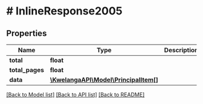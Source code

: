 # # InlineResponse2005

## Properties

Name | Type | Description | Notes
------------ | ------------- | ------------- | -------------
**total** | **float** |  | [optional]
**total_pages** | **float** |  | [optional]
**data** | [**\KwelangaAPI\Model\PrincipalItem[]**](PrincipalItem.md) |  | [optional]

[[Back to Model list]](../../README.md#models) [[Back to API list]](../../README.md#endpoints) [[Back to README]](../../README.md)
